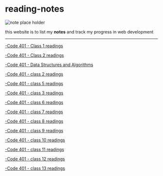 # reading-notes
![note place holder](https://media.wired.co.uk/photos/606d9e60fd9831b13e447105/master/w_1600%2Cc_limit/notespr.jpg)

this website is to list my **notes** and track my progress in web development

<!-- - ### Code 102 - *Intro to Software Development*
- ### Code 201 - *Foundations of Software Development*
- ### Code 301 - *Intermediate Software Development* -->
<hr>

[-Code 401 - Class 1 readings ](./class1Reading/README.md)

[-Code 401 - Class 2 readings ](./class2Reading/README.md)

[-Code 401 - Data Structures and Algorithms ](./DataStructuresAndAlgorithms/README.md)

[-Code 401 - class 2 readings ](./class2Reading/READMEe.md)


[-Code 401 - class 5 readings ](./linked%20lists/READMEE%3Emd)

[-Code 401 - class 3 readings ](.//nosql%20vs%20sql/README.md)

[-Code 401 - class 6 readings ](./calss6-authintication%20and%20authorization/README.md)

[-Code 401 - class 7 readings ](./class7/README.md)

[-Code 401 - class 8 readings ](./class8-RBAC/README.md)

[-Code 401 - class 9 readings ](./class9-authintication-and-auhorization/README.md)

[-Code 401 - class 10 readings ](./class10-Stack_queue/README.md)

[-Code 401 - class 11 readings ](./class11-events/README.md)

[-Code 401 - class 12 readings ](./class12-webSockets/README.md)

[-Code 401 - class 13 readings ](./class13-socketIo/README.md)